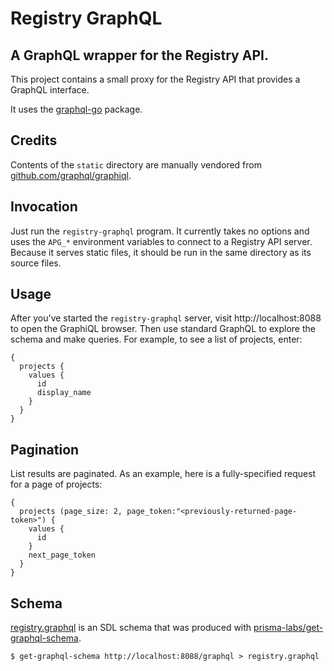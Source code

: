 # Registry GraphQL

## A GraphQL wrapper for the Registry API.

This project contains a small proxy for the Registry API that provides a
GraphQL interface.

It uses the [graphql-go](https://github.com/graphql-go/graphql) package.

## Credits

Contents of the `static` directory are manually vendored from
[github.com/graphql/graphiql](https://github.com/graphql/graphiql).

## Invocation

Just run the `registry-graphql` program. It currently takes no options and uses
the `APG_*` environment variables to connect to a Registry API server. Because
it serves static files, it should be run in the same directory as its source
files.

## Usage

After you've started the `registry-graphql` server, visit http://localhost:8088
to open the GraphiQL browser. Then use standard GraphQL to explore the schema
and make queries. For example, to see a list of projects, enter:

```
{
  projects {
    values {
      id
      display_name
    }
  }
}
```

## Pagination

List results are paginated. As an example, here is a fully-specified request
for a page of projects:

```
{
  projects (page_size: 2, page_token:"<previously-returned-page-token>") {
    values {
      id
    }
    next_page_token
  }
}
```

## Schema

[registry.graphql](registry.graphql) is an SDL schema that was produced with
[prisma-labs/get-graphql-schema](https://github.com/prisma-labs/get-graphql-schema).

```
$ get-graphql-schema http://localhost:8088/graphql > registry.graphql
```
